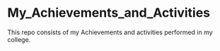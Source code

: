 # My_Achievements_and_Activities
This repo consists of my Achievements and activities performed in my college.
